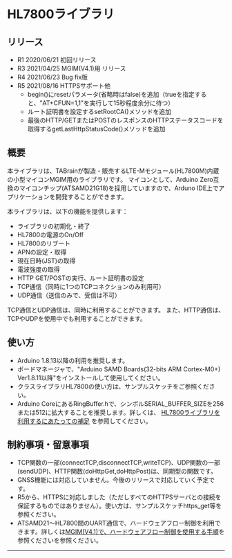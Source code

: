 # HL7800ライブラリ

## リリース
  * R1  2020/06/21  初回リリース
  * R3  2021/04/25  MGIM(V4.1)用 リリース
  * R4  2021/06/23  Bug fix版
  * R5  2021/08/16  HTTPSサポート他
    * begin()にresetパラメータ(省略時はfalse)を追加（trueを指定すると、"AT+CFUN=1,1"を実行して15秒程度余分に待つ）
    * ルート証明書を設定するsetRootCA()メソッドを追加
    * 最後のHTTP/GETまたはPOSTのレスポンスのHTTPステータスコードを取得するgetLastHttpStatusCode()メソッドを追加

## 概要
本ライブラリは、TABrainが製造・販売するLTE-Mモジュール(HL7800M)内蔵の小型マイコンMGIM用のライブラリです。
マイコンとして、Arduino Zero互換のマイコンチップ(ATSAMD21G18)を採用していますので、Arduno IDE上でアプリケーションを開発することができます。

本ライブラリは、以下の機能を提供します：
  * ライブラリの初期化・終了
  * HL7800の電源のOn/Off
  * HL7800のリブート
  * APNの設定・取得
  * 現在日時(JST)の取得
  * 電波強度の取得
  * HTTP GET/POSTの実行、ルート証明書の設定
  * TCP通信（同時に1つのTCPコネクションのみ利用可）
  * UDP通信（送信のみで、受信は不可）

TCP通信とUDP通信は、同時に利用することができます。
また、HTTP通信は、TCPやUDPを使用中でも利用することができます。

## 使い方
  * Arduino 1.8.13以降の利用を推奨します。
  * ボードマネージャで、"Arduino SAMD Boards(32-bits ARM Cortex-M0+) Ver1.8.11以降"をインストールして使用してください。
  * クラスライブラリHL7800の使い方は、サンプルスケッチをご参照ください。
  * Arduino CoreにあるRingBuffer.hで、シンボルSERIAL_BUFFER_SIZEを256または512に拡大することを推奨します。詳しくは、 [HL7800ライブラリを利用するにあたっての補足](https://github.com/openwireless/docs/blob/master/mgim/docs/hl7800_notes.md) を参照してください。

## 制約事項・留意事項
  * TCP関数の一部(connectTCP,disconnectTCP,writeTCP)、UDP関数の一部(sendUDP)、HTTP関数(doHttpGet,doHttpPost)は、同期型の関数です。
  * GNSS機能には対応していません。今後のリリースで対応していく予定です。
  * R5から、HTTPSに対応しました（ただしすべてのHTTPSサーバとの接続を保証するものではありません）。使い方は、サンプルスケッチhttps_get等を参照ください。
  * ATSAMD21～HL7800間のUART通信で、ハードウェアフロー制御を利用できます。詳しくは[MGIM(V4.1)で、ハードウェアフロー制御を使用する手順](docs/hw_flowctrl.md)を参照くださいを参照ください。
---
